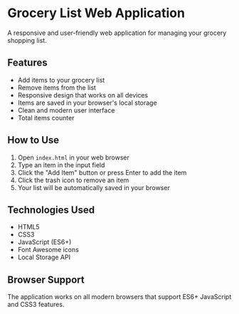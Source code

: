 # Grocery List Web Application

A responsive and user-friendly web application for managing your grocery shopping list.

## Features

- Add items to your grocery list
- Remove items from the list
- Responsive design that works on all devices
- Items are saved in your browser's local storage
- Clean and modern user interface
- Total items counter

## How to Use

1. Open `index.html` in your web browser
2. Type an item in the input field
3. Click the "Add Item" button or press Enter to add the item
4. Click the trash icon to remove an item
5. Your list will be automatically saved in your browser

## Technologies Used

- HTML5
- CSS3
- JavaScript (ES6+)
- Font Awesome icons
- Local Storage API

## Browser Support

The application works on all modern browsers that support ES6+ JavaScript and CSS3 features.
